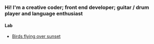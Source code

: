 ### Hi! I'm a creative coder; front end developer; guitar / drum player and language enthusiast

#### Lab
- [Birds flying over sunset](https://creative-ataraxia.github.io/birds-over-sunset/)


<!---
unique_counter: 66
--->
